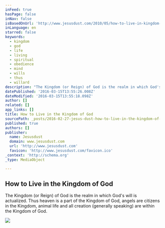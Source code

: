 ```yaml
---
inFeed: true
hasPage: false
inNav: false
isBasedOnUrl: 'http://www.jesusdust.com/2010/05/how-to-live-in-kingdom-of-god.html'
inLanguage: en
starred: false
keywords:
  - kingdom
  - god
  - life
  - living
  - spiritual
  - obedience
  - mind
  - wills
  - thus
  - willard
description: "The Kingdom (or Reign) of God is the realm in which God's will is actualized. Thus heaven is a part of the Kingdom of God, angels are citizens in the Kingdom, animal life and all creation (generally speaking) are within the Kingdom of God."
datePublished: '2016-03-15T13:55:26.008Z'
dateModified: '2016-03-15T13:55:18.098Z'
author: []
related: []
app_links: []
title: How to Live in the Kingdom of God
sourcePath: _posts/2016-02-27-jesus-dust-how-to-live-in-the-kingdom-of-god.md
published: true
authors: []
publisher:
  name: Jesusdust
  domain: www.jesusdust.com
  url: 'http://www.jesusdust.com'
  favicon: 'http://www.jesusdust.com/favicon.ico'
_context: 'http://schema.org'
_type: MediaObject

---
```

<article style=""><h1>How to Live in the Kingdom of God</h1><p>The Kingdom (or Reign) of God is the realm in which God's will is actualized. Thus heaven is a part of the Kingdom of God, angels are citizens in the Kingdom, animal life and all creation (generally speaking) are within the Kingdom of God.</p><img src="https://s3-us-west-2.amazonaws.com/the-grid-img/p/624c6fac53547a6e68a32dd0d1f9bf855048a36d.jpg" /></article>